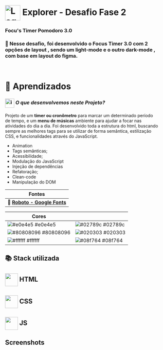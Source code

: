 # <img src="https://imgur.com/X4HdxWx.png"  width="50px" align="center" alt="Logo Explorer em formato de Hexagono Azul com detalhes azul claro"> Explorer - Desafio Fase 2

### **Focu's Timer Pomodoro 3.0**

### 📌 Nesse desafio, foi desenvolvido o Focus Timer 3.0 com 2 opções de layout , sendo um light-mode e o outro dark-mode , com base em layout do figma. 

# <br>:book: Aprendizados

### <img src="https://imgur.com/VhTBbHg.png" alt="imagem de um notebook" align="center" width="30px"> _**O que desenvolvemos neste Projeto?**_

Projeto de um **timer ou cronômetro** para marcar um determinado período de tempo, e um **menu de músicas** ambiente para ajudar a focar nas atividades do dia a dia. Foi desenvolvido toda a estrutura do html, buscando sempre as melhores tags para se utilizar de forma semântica, estilização CSS, e funcionalidades através do JavaScript.

-  Animation
-  Tags semânticas;
-  Acessibilidade;
-  Modulação do JavaScript
-  Injeção de dependências
-  Refatoração;
-  Clean-code
-  Manipulação do DOM

| **Fontes** |
| ----------------- | 
| 🔗 **[Roboto - Google Fonts](https://fonts.google.com/specimen/Roboto)** |
    


| **Cores**               |                                                 |
| ----------------- | ---------------------------------------------------------------- |
| ![#e0e4e5](https://via.placeholder.com/10/e0e4e5?text=+) #e0e4e5       | ![#02789c](https://via.placeholder.com/10/02789c?text=+) #02789c |
| ![#80808096](https://via.placeholder.com/10/80808096?text=+) #80808096       | ![#020303](https://via.placeholder.com/10/020303?text=+) #020303 |
| ![#ffffff](https://via.placeholder.com/10/ffffff?text=+) #ffffff       | ![#08f764](https://via.placeholder.com/10/08f764?text=+) #08f764 |



## 📚 Stack utilizada

## <img src="https://imgur.com/JvOmHZg.png" width="42px" align="center">  **HTML**
## <img src="https://imgur.com/dsdsHjr.png" width="42px" align="center">  **CSS**
## <img src="" width="42px" align="center">  **JS**


## Screenshots

<img src="">

